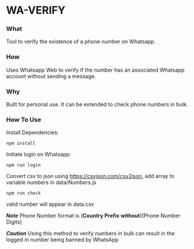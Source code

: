 # WA-VERIFY

### What

Tool to verify the existence of a phone number on Whatsapp.

### How

Uses Whatsapp Web to verify if the number has an associated Whatsapp account without sending a message.

### Why

Built for personal use. It can be extended to check phone numbers in bulk.

### How To Use

Install Dependencies:

```
npm install
```

Initiate login on Whatsapp:

```
npm run login
```

Convert csv to json using https://csvjson.com/csv2json, add array to variable numbers in data/Numbers.js

```
npm run check 
```


valid number will appear in data.csv

***Note*** Phone Number format is (**Country Prefix without**)(Phone Number Digits)

***Caution*** Using this method to verify numbers in bulk can result in the logged in number being banned by WhatsApp
